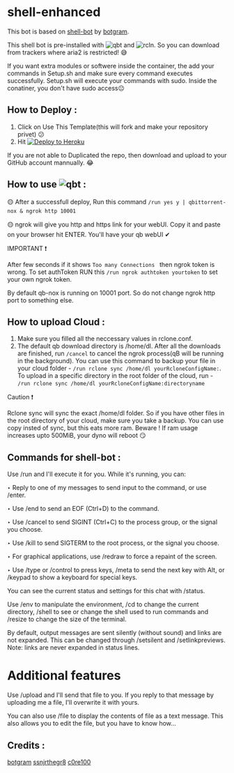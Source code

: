 # shell-enhanced

This bot is based on [shell-bot](https://github.com/botgram/shell-bot) by [botgram](https://github.com/botgram/).

This shell bot is pre-installed with ![qbt](https://i.ibb.co/LPLGww7/langfr-220px-New-q-Bittorrent-Logo-svg.png) and ![rcln](https://i.ibb.co/9hWFsbs/Rclone-logo-2.jpg). So you can download from trackers where aria2 is restricted! 😅

If you want extra modules or softwere inside the container, the add your commands in Setup.sh and make sure every command executes successfully. Setup.sh will execute your commands with sudo. Inside the conatiner, you don't have sudo access😐


## How to Deploy :
1. Click on Use This Template(this will fork and make your repository privet) 😕
2. Hit [![Deploy to Heroku](https://www.herokucdn.com/deploy/button.png)](https://heroku.com/deploy?template=https://github.com/rafsanbasunia/shell-enhanced.git)

If you are not able to Duplicated the repo, then download and upload to your GitHub account mannually. 😂

## How to use ![qbt](https://i.ibb.co/LPLGww7/langfr-220px-New-q-Bittorrent-Logo-svg.png) :
🟡 After a successfull deploy, Run this command ```/run yes y | qbittorrent-nox & ngrok http 10001```

🟡 ngrok will give you http and https link for your webUI. Copy it and paste on your browser hit ENTER. You'll have your qb webUI ✔

IMPORTANT ❗

After few seconds if it shows ```Too many Connections ``` then ngrok token is wrong. To set authToken RUN this ```/run ngrok authtoken yourtoken``` to set your own ngrok token.

By default qb-nox is running on 10001 port. So do not change ngrok http port to something else.

## How to upload Cloud :
1. Make sure you filled all the neccessary values in rclone.conf.
2. The default qb download directory is /home/dl. After all the downloads are finished, run ```/cancel``` to cancel the ngrok process(qB will be running in the background). You can use this command to backup your file in your cloud folder - ```/run rclone sync /home/dl yourRcloneConfigName:```. To upload in a specific directory in the root folder of the cloud, run - ```/run rclone sync /home/dl yourRcloneConfigName:directoryname```

Caution ❗

Rclone sync will sync the exact /home/dl folder. So if you have other files in the root directory of your cloud, make sure you take a backup. You can use copy insted of sync, but this eats more ram. Beware ! If ram usage increases upto 500MiB, your dyno will reboot 😏

## Commands for shell-bot :

Use /run <command> and I'll execute it for you. While it's running, you can:

‣ Reply to one of my messages to send input to the command, or use /enter.

‣ Use /end to send an EOF (Ctrl+D) to the command.

‣ Use /cancel to send SIGINT (Ctrl+C) to the process group, or the signal you choose.

‣ Use /kill to send SIGTERM to the root process, or the signal you choose.

‣ For graphical applications, use /redraw to force a repaint of the screen.

‣ Use /type or /control to press keys, /meta to send the next key with Alt, or /keypad to show a keyboard for special keys.

You can see the current status and settings for this chat with /status.

 Use /env to manipulate the environment, /cd to change the current directory, /shell to see or change the shell used to run commands and /resize to change the size of the terminal.

By default, output messages are sent silently (without sound) and links are not expanded. This can be changed through /setsilent and /setlinkpreviews. Note: links are never expanded in status lines.

# Additional features

Use /upload <file> and I'll send that file to you. If you reply to that message by uploading me a file, I'll overwrite it with yours.

You can also use /file <file> to display the contents of file as a text message. This also allows you to edit the file, but you have to know how...

## Credits :

[botgram](https://github.com/botgram/)
[ssnjrthegr8](https://github.com/ssnjrthegr8)
[c0re100](https://github.com/c0re100/qBittorrent-Enhanced-Edition)
